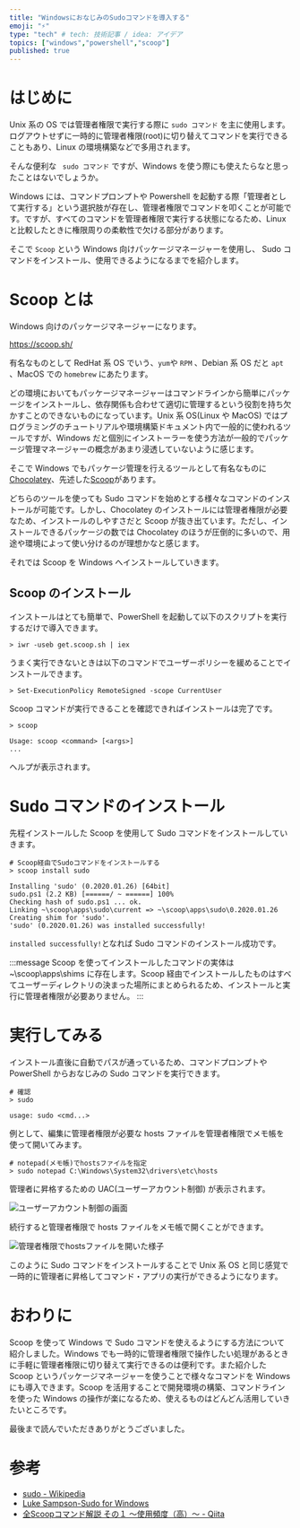 ```yaml
---
title: "WindowsにおなじみのSudoコマンドを導入する"
emoji: "⚡"
type: "tech" # tech: 技術記事 / idea: アイデア
topics: ["windows","powershell","scoop"]
published: true
---
```


# はじめに

Unix 系の OS では管理者権限で実行する際に `sudo コマンド` を主に使用します。ログアウトせずに一時的に管理者権限(root)に切り替えてコマンドを実行できることもあり、Linux の環境構築などで多用されます。

そんな便利な ` sudo コマンド` ですが、Windows を使う際にも使えたらなと思ったことはないでしょうか。

Windows には、コマンドプロンプトや Powershell を起動する際「管理者として実行する」という選択肢が存在し、管理者権限でコマンドを叩くことが可能です。ですが、すべてのコマンドを管理者権限で実行する状態になるため、Linux と比較したときに権限周りの柔軟性で欠ける部分があります。

そこで `Scoop` という Windows 向けパッケージマネージャーを使用し、 Sudo コマンドをインストール、使用できるようになるまでを紹介します。

# Scoop とは

Windows 向けのパッケージマネージャーになります。

https://scoop.sh/

有名なものとして RedHat 系 OS でいう、`yum`や `RPM` 、Debian 系 OS だと `apt` 、MacOS での `homebrew` にあたります。

どの環境においてもパッケージマネージャーはコマンドラインから簡単にパッケージをインストールし、依存関係も合わせて適切に管理するという役割を持ち欠かすことのできないものになっています。Unix 系 OS(Linux や MacOS) ではプログラミングのチュートリアルや環境構築ドキュメント内で一般的に使われるツールですが、Windows だと個別にインストーラーを使う方法が一般的でパッケージ管理マネージャーの概念があまり浸透していないように感じます。

そこで Windows でもパッケージ管理を行えるツールとして有名なものに[Chocolatey](https://chocolatey.org/)、先述した[Scoop](https://scoop.sh/)があります。

どちらのツールを使っても Sudo コマンドを始めとする様々なコマンドのインストールが可能です。しかし、Chocolatey のインストールには管理者権限が必要なため、インストールのしやすさだと Scoop が抜き出ています。ただし、インストールできるパッケージの数では Chocolatey のほうが圧倒的に多いので、用途や環境によって使い分けるのが理想かなと感じます。

それでは Scoop を Windows へインストールしていきます。

## Scoop のインストール

インストールはとても簡単で、PowerShell を起動して以下のスクリプトを実行するだけで導入できます。

```powershell:powershell
> iwr -useb get.scoop.sh | iex
```

うまく実行できないときは以下のコマンドでユーザーポリシーを緩めることでインストールできます。

```powershell:powershell
> Set-ExecutionPolicy RemoteSigned -scope CurrentUser
```

Scoop コマンドが実行できることを確認できればインストールは完了です。

```powershell:powershell
> scoop

Usage: scoop <command> [<args>]
...
```
ヘルプが表示されます。


# Sudo コマンドのインストール

先程インストールした Scoop を使用して Sudo コマンドをインストールしていきます。

```powershell:powershell
# Scoop経由でSudoコマンドをインストールする
> scoop install sudo

Installing 'sudo' (0.2020.01.26) [64bit]
sudo.ps1 (2.2 KB) [======/ ~ ======] 100%
Checking hash of sudo.ps1 ... ok.
Linking ~\scoop\apps\sudo\current => ~\scoop\apps\sudo\0.2020.01.26
Creating shim for 'sudo'.
'sudo' (0.2020.01.26) was installed successfully!
```

`installed successfully!`となれば Sudo コマンドのインストール成功です。

:::message
Scoop を使ってインストールしたコマンドの実体は~\scoop\apps\shims に存在します。Scoop 経由でインストールしたものはすべてユーザーディレクトリの決まった場所にまとめられるため、インストールと実行に管理者権限が必要ありません。
:::

# 実行してみる

インストール直後に自動でパスが通っているため、コマンドプロンプトや PowerShell からおなじみの Sudo コマンドを実行できます。

```powershell:powershell
# 確認
> sudo

usage: sudo <cmd...>
```

例として、編集に管理者権限が必要な hosts ファイルを管理者権限でメモ帳を使って開いてみます。

```powershell:powershell
# notepad(メモ帳)でhostsファイルを指定
> sudo notepad C:\Windows\System32\drivers\etc\hosts
```

管理者に昇格するための UAC(ユーザーアカウント制御) が表示されます。

![ユーザーアカウント制御の画面](https://storage.googleapis.com/zenn-user-upload/5gbhypvzvgkalw6r3xuzrubs8vkr)

続行すると管理者権限で hosts ファイルをメモ帳で開くことができます。

![管理者権限でhostsファイルを開いた様子](https://storage.googleapis.com/zenn-user-upload/6qc6m9myaywrqv6v70onc5zwwaj2)

このように Sudo コマンドをインストールすることで Unix 系 OS と同じ感覚で一時的に管理者に昇格してコマンド・アプリの実行ができるようになります。

# おわりに

Scoop を使って Windows で Sudo コマンドを使えるようにする方法について紹介しました。Windows でも一時的に管理者権限で操作したい処理があるときに手軽に管理者権限に切り替えて実行できるのは便利です。また紹介した Scoop というパッケージマネージャーを使うことで様々なコマンドを Windows にも導入できます。Scoop を活用することで開発環境の構築、コマンドラインを使った Windows の操作が楽になるため、使えるものはどんどん活用していきたいところです。

最後まで読んでいただきありがとうございました。

# 参考

- [sudo - Wikipedia](https://ja.wikipedia.org/wiki/Sudo)
- [Luke Sampson-Sudo for Windows](http://blog.lukesampson.com/sudo-for-windows)
- [全Scoopコマンド解説 その１ ～使用頻度（高）～ - Qiita](https://qiita.com/nimzo6689/items/1ab33380366e324c0b84)